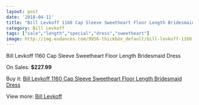 ```yaml
---
layout: post
date: '2018-04-11'
title: "Bill Levkoff 1160 Cap Sleeve Sweetheart Floor Length Bridesmaid Dress"
category: Bill Levkoff
tags: ["sale","length","special","dress","sweetheart"]
image: http://img.eudances.com/9956-thickbox_default/bill-levkoff-1160-cap-sleeve-sweetheart-floor-length-bridesmaid-dress.jpg
---
```

Bill Levkoff 1160 Cap Sleeve Sweetheart Floor Length Bridesmaid Dress

On Sales: **$227.99**
<a href="https://www.eudances.com/en/bill-levkoff/3275-bill-levkoff-1160-cap-sleeve-sweetheart-floor-length-bridesmaid-dress.html"><amp-img layout="responsive" width="600" height="600" src="//img.eudances.com/9956-thickbox_default/bill-levkoff-1160-cap-sleeve-sweetheart-floor-length-bridesmaid-dress.jpg" alt="Bill Levkoff 1160 Cap Sleeve Sweetheart Floor Length Bridesmaid Dress 0" /></a>
<a href="https://www.eudances.com/en/bill-levkoff/3275-bill-levkoff-1160-cap-sleeve-sweetheart-floor-length-bridesmaid-dress.html"><amp-img layout="responsive" width="600" height="600" src="//img.eudances.com/9959-thickbox_default/bill-levkoff-1160-cap-sleeve-sweetheart-floor-length-bridesmaid-dress.jpg" alt="Bill Levkoff 1160 Cap Sleeve Sweetheart Floor Length Bridesmaid Dress 1" /></a>
<a href="https://www.eudances.com/en/bill-levkoff/3275-bill-levkoff-1160-cap-sleeve-sweetheart-floor-length-bridesmaid-dress.html"><amp-img layout="responsive" width="600" height="600" src="//img.eudances.com/9958-thickbox_default/bill-levkoff-1160-cap-sleeve-sweetheart-floor-length-bridesmaid-dress.jpg" alt="Bill Levkoff 1160 Cap Sleeve Sweetheart Floor Length Bridesmaid Dress 2" /></a>
<a href="https://www.eudances.com/en/bill-levkoff/3275-bill-levkoff-1160-cap-sleeve-sweetheart-floor-length-bridesmaid-dress.html"><amp-img layout="responsive" width="600" height="600" src="//img.eudances.com/9957-thickbox_default/bill-levkoff-1160-cap-sleeve-sweetheart-floor-length-bridesmaid-dress.jpg" alt="Bill Levkoff 1160 Cap Sleeve Sweetheart Floor Length Bridesmaid Dress 3" /></a>

Buy it: [Bill Levkoff 1160 Cap Sleeve Sweetheart Floor Length Bridesmaid Dress](https://www.eudances.com/en/bill-levkoff/3275-bill-levkoff-1160-cap-sleeve-sweetheart-floor-length-bridesmaid-dress.html "Bill Levkoff 1160 Cap Sleeve Sweetheart Floor Length Bridesmaid Dress")

View more: [Bill Levkoff](https://www.eudances.com/en/57-bill-levkoff "Bill Levkoff")